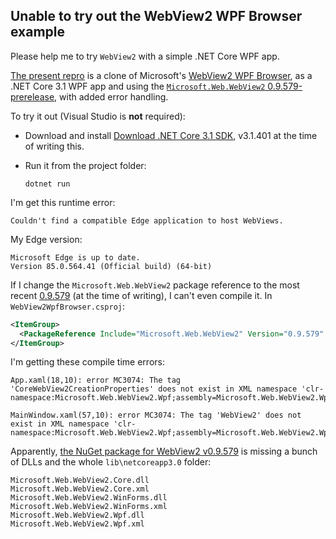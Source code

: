 ## Unable to try out the WebView2 WPF Browser example

Please help me to try `WebView2` with a simple .NET Core WPF app.

[The present repro](https://github.com/noseratio/WebView2WpfBrowser) is a clone of Microsoft's [WebView2 WPF Browser](https://github.com/MicrosoftEdge/WebView2Samples/tree/master/SampleApps/WebView2WpfBrowser), as a .NET Core 3.1 WPF app and using the [`Microsoft.Web.WebView2` 0.9.579-prerelease](https://www.nuget.org/packages/Microsoft.Web.WebView2/0.9.579-prerelease), with added error handling.

To try it out (Visual Studio is **not** required):

- Download and install [Download .NET Core 3.1 SDK](https://download.visualstudio.microsoft.com/download/pr/547f9f81-599a-4b58-9322-d1d158385df6/ebe3e02fd54c29487ac32409cb20d352/dotnet-sdk-3.1.401-win-x64.exe), v3.1.401 at the time of writing this.

- Run it from the project folder:
  ```
  dotnet run
  ```

I'm get this runtime error:
  ```
  Couldn't find a compatible Edge application to host WebViews.
  ```

My Edge version:
  ```
  Microsoft Edge is up to date.
  Version 85.0.564.41 (Official build) (64-bit)
  ```

If I change the `Microsoft.Web.WebView2` package reference to the most recent [0.9.579](https://www.nuget.org/packages/Microsoft.Web.WebView2/0.9.579) (at the time of writing), I can't even compile it. In `WebView2WpfBrowser.csproj`:

```XML
<ItemGroup>
  <PackageReference Include="Microsoft.Web.WebView2" Version="0.9.579" />
</ItemGroup>
```

I'm getting these compile time errors:

```
App.xaml(18,10): error MC3074: The tag 'CoreWebView2CreationProperties' does not exist in XML namespace 'clr-namespace:Microsoft.Web.WebView2.Wpf;assembly=Microsoft.Web.WebView2.Wpf'. 

MainWindow.xaml(57,10): error MC3074: The tag 'WebView2' does not exist in XML namespace 'clr-namespace:Microsoft.Web.WebView2.Wpf;assembly=Microsoft.Web.WebView2.Wpf'. 
```

Apparently, [the NuGet package for WebView2 v0.9.579](https://www.nuget.org/packages/Microsoft.Web.WebView2/0.9.579) is missing a bunch of DLLs and the whole `lib\netcoreapp3.0` folder:

```
Microsoft.Web.WebView2.Core.dll
Microsoft.Web.WebView2.Core.xml
Microsoft.Web.WebView2.WinForms.dll
Microsoft.Web.WebView2.WinForms.xml
Microsoft.Web.WebView2.Wpf.dll
Microsoft.Web.WebView2.Wpf.xml
```